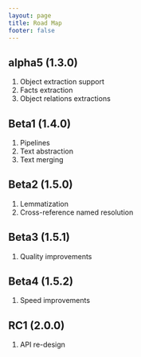 ```yaml
---
layout: page
title: Road Map
footer: false
---
```

## alpha5 (1.3.0)

1. Object extraction support
2. Facts extraction
3. Object relations extractions

## Beta1 (1.4.0)

1. Pipelines
2. Text abstraction
3. Text merging

## Beta2 (1.5.0)

1. Lemmatization
2. Cross-reference named resolution

## Beta3 (1.5.1)

1. Quality improvements

## Beta4 (1.5.2)

1. Speed improvements

## RC1 (2.0.0)

1. API re-design 